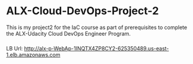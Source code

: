 # ALX-Cloud-DevOps-Project-2

This is my project2 for the IaC course as part of prerequisites to complete the ALX-Udacity Cloud DevOps Engineer Program.

###

LB Url: http://alx-p-WebAp-1INQTX4ZP8CY2-625350489.us-east-1.elb.amazonaws.com
